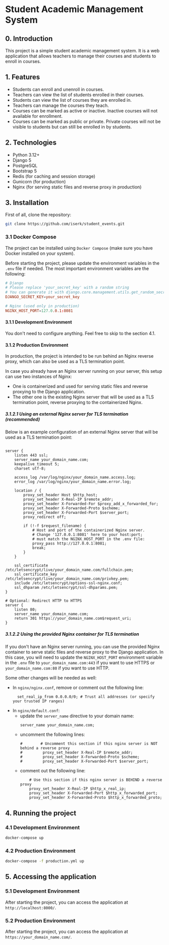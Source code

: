 # Student Academic Management System

## 0. Introduction

This project is a simple student academic management system.
It is a web application that allows teachers to manage their courses and students to enroll in courses. 

## 1. Features
- Students can enroll and unenroll in courses.
- Teachers can view the list of students enrolled in their courses.
- Students can view the list of courses they are enrolled in.
- Teachers can manage the courses they teach.
- Courses can be marked as active or inactive. Inactive courses will not available for enrollment.
- Courses can be marked as public or private. Private courses will not be visible to students but can still be enrolled in by students.

## 2. Technologies
- Python 3.12+
- Django 5
- PostgreSQL
- Bootstrap 5
- Redis (for caching and session storage)
- Gunicorn (for production)
- Nginx (for serving static files and reverse proxy in production)

## 3. Installation

First of all, clone the repository:
```bash
git clone https://github.com/iserk/student_events.git
```

### 3.1 Docker Compose

The project can be installed using `Docker Compose` (make sure you have Docker installed on your system).

Before starting the project, please update the environment variables in the `.env` file if needed.
The most important environment variables are the following:
```conf
# Django
# Please replace 'your_secret_key' with a random string
# You can generate it with django.core.management.utils.get_random_secret_key()
DJANGO_SECRET_KEY=your_secret_key

# Nginx (used only in production)
NGINX_HOST_PORT=127.0.0.1:8081
```

#### 3.1.1 Development Environment
You don't need to configure anything. Feel free to skip to the section 4.1.

#### 3.1.2 Production Environment
In production, the project is intended to be run behind an Nginx reverse proxy,
which can also be used as a TLS termination point.

In case you already have an Nginx server running on your server, this setup can use two instances of Nginx:
- One is containerized and used for serving static files and reverse proxying to the Django application.
- The other one is the existing Nginx server that will be used as a TLS termination point, reverse proxying to the containerized Nginx.


##### 3.1.2.1 Using an external Nginx server for TLS termination (recommended)

Below is an example configuration of an external Nginx server that will be used as a TLS termination point:

```nginx

server {
    listen 443 ssl;
    server_name your_domain_name.com;
    keepalive_timeout 5;
    charset utf-8;

    access_log /var/log/nginx/your_domain_name.access.log;
    error_log /var/log/nginx/your_domain_name.error.log;

    location / {
        proxy_set_header Host $http_host;
        proxy_set_header X-Real-IP $remote_addr;
        proxy_set_header X-Forwarded-For $proxy_add_x_forwarded_for;
        proxy_set_header X-Forwarded-Proto $scheme;
        proxy_set_header X-Forwarded-Port $server_port;
        proxy_redirect off;

        if (!-f $request_filename) {
            # Host and port of the containerized Nginx server.
            # Change '127.0.0.1:8081' here to your host:port;
            # must match the NGINX_HOST_PORT in the .env file:
            proxy_pass http://127.0.0.1:8081;
            break;
        }
    }

    ssl_certificate /etc/letsencrypt/live/your_domain_name.com/fullchain.pem;
    ssl_certificate_key /etc/letsencrypt/live/your_domain_name.com/privkey.pem;
    include /etc/letsencrypt/options-ssl-nginx.conf;
    ssl_dhparam /etc/letsencrypt/ssl-dhparams.pem;
}

# Optional: Redirect HTTP to HTTPS
server {
    listen 80;
    server_name your_domain_name.com;
    return 301 https://your_domain_name.com$request_uri;
}
```

##### 3.1.2.2 Using the provided Nginx container for TLS termination
If you don't have an Nginx server running, you can use the provided Nginx container to serve static files and reverse proxy to the Django application.
In this case, you will need to update the `NGINX_HOST_PORT` environment variable in the `.env` file
to `your_domain_name.com:443` if you want to use HTTPS or `your_domain_name.com:80` if you want to use HTTP.

Some other changes will be needed as well:
- In `nginx/nginx.conf`, remove or comment out the following line:
  ```Nginx
    set_real_ip_from 0.0.0.0/0; # Trust all addresses (or specify your trusted IP ranges)
  ```
- In `nginx/default.conf`:
  - update the `server_name` directive to your domain name:
    ```Nginx
    server_name your_domain_name.com;
    ```
  - uncomment the following lines:
    ```Nginx
    #        # Uncomment this section if this nginx server is NOT behind a reverse proxy
    #         proxy_set_header X-Real-IP $remote_addr;
    #         proxy_set_header X-Forwarded-Proto $scheme;
    #         proxy_set_header X-Forwarded-Port $server_port;
    ```
  - comment out the following line:
    ```Nginx
        # Use this section if this nginx server is BEHIND a reverse proxy
        proxy_set_header X-Real-IP $http_x_real_ip;
        proxy_set_header X-Forwarded-Port $http_x_forwarded_port;
        proxy_set_header X-Forwarded-Proto $http_x_forwarded_proto;
    ```

## 4. Running the project

### 4.1 Development Environment

```bash
docker-compose up
```


### 4.2 Production Environment

```bash
docker-compose -f production.yml up
```

## 5. Accessing the application

### 5.1 Development Environment
After starting the project, you can access the application at `http://localhost:8000/`.

### 5.2 Production Environment
After starting the project, you can access the application at `https://your_domain_name.com/`.

